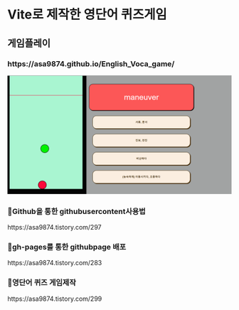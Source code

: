 <h1>Vite로 제작한 영단어 퀴즈게임</h1>
<h2>게임플레이</h2>
<h3>https://asa9874.github.io/English_Voca_game/</h3>
<img src="./gameimg.png">


<h3>🌳Github을 통한 githubusercontent사용법</h3>
https://asa9874.tistory.com/297

<h3>🌳gh-pages를 통한 githubpage 배포</h3>
https://asa9874.tistory.com/283


<h3>🌳영단어 퀴즈 게임제작</h3>
https://asa9874.tistory.com/299